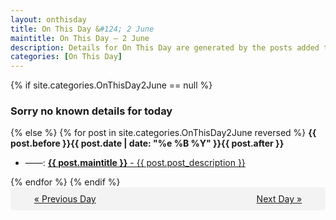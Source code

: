 ```yaml
---
layout: onthisday
title: On This Day &#124; 2 June
maintitle: On This Day — 2 June
description: Details for On This Day are generated by the posts added to the website so the content is subject to changes/updates over time.
categories: [On This Day]
---
```


{% if site.categories.OnThisDay2June == null %}
<h3>Sorry no known details for today</h3>
{% else %}
{% for post in site.categories.OnThisDay2June reversed %}
<strong>{{ post.before }}{{ post.date | date: "%e %B %Y" }}{{ post.after }}</strong>
<ul>
<li> ——: <a class="{{ post.class }}" href="{{ post.url }}"><strong>{{ post.maintitle }}</strong> - {{ post.post_description }}</a></li>
</ul>
{% endfor %}
{% endif %}
<br />
<div style="background-color: #f3f3f3; padding: 10px; border-radius: 5px; text-align: center; display: flex; justify-content: space-evenly;">
<a href="/onthisday/06/06-01">« Previous Day</a>
<span style="visibility:hidden;">[ Visit Leap Year February 29 ]</span>
<a href="/onthisday/06/06-03">Next Day »</a>
</div>
